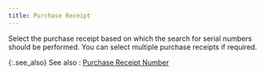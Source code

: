 ```yaml
---
title: Purchase Receipt
---
```



Select the purchase receipt based on which the search for serial numbers  should be performed. You can select multiple purchase receipts if required.


{:.see_also}
See also
: [Purchase  Receipt Number](JavaScript:RelatedTopics1.Click())<!--Metadata type="DesignerControl" startspan
<object CLASSID="clsid:ADB880A6-D8FF-11CF-9377-00AA003B7A11"
	ID=RelatedTopics1
	TYPE="application/x-oleobject">
</object>-->

<object classid="clsid:ADB880A6-D8FF-11CF-9377-00AA003B7A11" id="RelatedTopics1" type="application/x-oleobject"> 
 <param name="Command" value="Related Topics">
<param name="Window" value="second">
<param name="Item1" value="{{site.wm_chm}}/misc/purchase_receipt_number_and_other_information.html">
</object><!--Metadata type="DesignerControl" endspan-->
